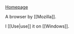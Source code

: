 [Homepage](https://mozilla.org/firefox)

A browser by [[Mozilla]].

I [[Use|use]] it on [[Windows]].
